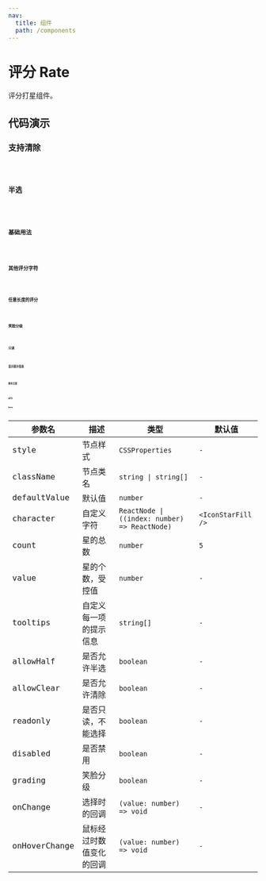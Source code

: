 ```yaml
---
nav:
  title: 组件
  path: /components
---
```


# 评分 Rate

评分打星组件。

## 代码演示

### 支持清除

<code src="./__demo__/allow-clear.demo.tsx" />

### 半选

<code src="./__demo__/allow-half.demo.tsx" />

### 基础用法

<code src="./__demo__/basic.demo.tsx" />

### 其他评分字符

<code src="./__demo__/character.demo.tsx" />

### 任意长度的评分

<code src="./__demo__/count.demo.tsx" />

### 笑脸分级

<code src="./__demo__/grading.demo.tsx" />

### 只读

<code src="./__demo__/readonly.demo.tsx" />

### 显示提示信息

<code src="./__demo__/tooltips.demo.tsx" />

### 附有文案

<code src="./__demo__/with-description.demo.tsx" />

## API

### Rate

|参数名|描述|类型|默认值|
|---|---|---|---|
|style|节点样式|`CSSProperties`|`-`|
|className|节点类名|`string \| string[]`|`-`|
|defaultValue|默认值|`number`|`-`|
|character|自定义字符|`ReactNode \| ((index: number) => ReactNode)`|`<IconStarFill />`|
|count|星的总数|`number`|`5`|
|value|星的个数，受控值|`number`|`-`|
|tooltips|自定义每一项的提示信息|`string[]`|`-`|
|allowHalf|是否允许半选|`boolean`|`-`|
|allowClear|是否允许清除|`boolean`|`-`|
|readonly|是否只读，不能选择|`boolean`|`-`|
|disabled|是否禁用|`boolean`|`-`|
|grading|笑脸分级|`boolean`|`-`|
|onChange|选择时的回调|`(value: number) => void`|`-`|
|onHoverChange|鼠标经过时数值变化的回调|`(value: number) => void`|`-`|
